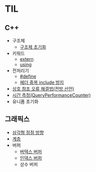 # TIL

## C++
* 구조체
    * [구조체 초기화](C++/구조체%20초기화.md)
* 키워드
    * [extern](C++/extern.md)
    * [using](C++/using.md)
* 전처리기
    * [#define](https://github.com/YOUKK/TIL/blob/master/C%2B%2B/%23define.md)
    * [헤더 중복 include 방지](https://github.com/YOUKK/TIL/blob/master/C%2B%2B/%ED%97%A4%EB%8D%94%20%EC%A4%91%EB%B3%B5%20%EB%B0%A9%EC%A7%80.md)
* [상호 참조 오류 해결법(전방 선언)](https://github.com/YOUKK/TIL/blob/master/C%2B%2B/%EC%83%81%ED%98%B8%20%EC%B0%B8%EC%A1%B0%20%EC%98%A4%EB%A5%98%20%ED%95%B4%EA%B2%B0%EB%B2%95(%EC%A0%84%EB%B0%A9%20%EC%84%A0%EC%96%B8).md)
* [시간 측정(QueryPerformanceCounter)]()
* 유니폼 초기화



## 그래픽스
* [삼각형 정점 방향](그래픽스/삼각형%20정점%20방향.md)
* [계층](그래픽스/계층.md)
* 버퍼
    * [버텍스 버퍼](그래픽스/버텍스%20버퍼.md)
    * [인덱스 버퍼](그래픽스/인덱스%20버퍼.md)
    * 상수 버퍼